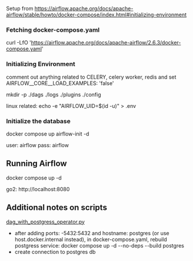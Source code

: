 Setup from 
https://airflow.apache.org/docs/apache-airflow/stable/howto/docker-compose/index.html#initializing-environment

### Fetching docker-compose.yaml
curl -LfO 'https://airflow.apache.org/docs/apache-airflow/2.6.3/docker-compose.yaml'

### Initializing Environment
comment out anything related to CELERY, celery worker, redis and set AIRFLOW__CORE__LOAD_EXAMPLES: 'false'

mkdir -p ./dags ./logs ./plugins ./config

linux related: echo -e "AIRFLOW_UID=$(id -u)" > .env

### Initialize the database
docker compose up airflow-init -d

user: airflow pass: airflow

## Running Airflow
docker compose up -d

go2: http://localhost:8080

## Additional notes on scripts
[dag_with_postgress_operator.py](dags%2Fdag_with_postgress_operator.py)
- after adding ports: -5432:5432 and hostname: postgres (or use host.docker.internal instead), in docker-compose.yaml, rebuild postgress service:  docker compose up -d --no-deps --build postgres
- create connection to postgres db



